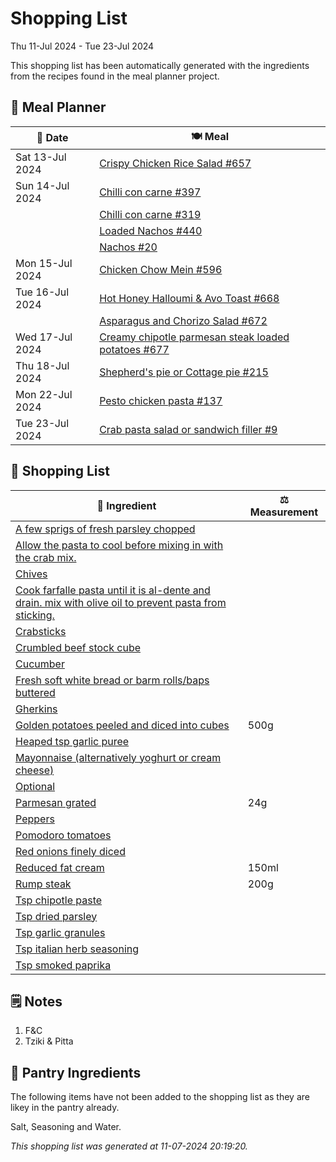 # Shopping List

Thu 11-Jul 2024 - Tue 23-Jul 2024

This shopping list has been automatically generated with the ingredients from the recipes found in the meal planner project.

## 📅 Meal Planner

|📅 Date| 🍽️ Meal|
|----|----|
|Sat 13-Jul 2024|[Crispy Chicken Rice Salad #657](https://github.com/jcallaghan/The-Cookbook/issues/657)|
|Sun 14-Jul 2024|[Chilli con carne #397](https://github.com/jcallaghan/The-Cookbook/issues/397)|
||[Chilli con carne #319](https://github.com/jcallaghan/The-Cookbook/issues/319)|
||[Loaded Nachos #440](https://github.com/jcallaghan/The-Cookbook/issues/440)|
||[Nachos #20](https://github.com/jcallaghan/The-Cookbook/issues/20)|
|Mon 15-Jul 2024|[Chicken Chow Mein #596](https://github.com/jcallaghan/The-Cookbook/issues/596)|
|Tue 16-Jul 2024|[Hot Honey Halloumi & Avo Toast #668](https://github.com/jcallaghan/The-Cookbook/issues/668)|
||[Asparagus and Chorizo Salad #672](https://github.com/jcallaghan/The-Cookbook/issues/672)|
|Wed 17-Jul 2024|[Creamy chipotle parmesan steak loaded potatoes #677](https://github.com/jcallaghan/The-Cookbook/issues/677)|
|Thu 18-Jul 2024|[Shepherd's pie or Cottage pie #215](https://github.com/jcallaghan/The-Cookbook/issues/215)|
|Mon 22-Jul 2024|[Pesto chicken pasta #137](https://github.com/jcallaghan/The-Cookbook/issues/137)|
|Tue 23-Jul 2024|[Crab pasta salad or sandwich filler #9](https://github.com/jcallaghan/The-Cookbook/issues/9)|

## 🛒 Shopping List

| 🍌 Ingredient| ⚖️ Measurement|
|----------|-----------|
|[A few sprigs of fresh parsley chopped](https://www.sainsburys.co.uk/gol-ui/SearchResults/A%20few%20sprigs%20of%20fresh%20parsley%20chopped)||
|[Allow the pasta to cool before mixing in with the crab mix.](https://www.sainsburys.co.uk/gol-ui/SearchResults/Allow%20the%20pasta%20to%20cool%20before%20mixing%20in%20with%20the%20crab%20mix.)||
|[Chives](https://www.sainsburys.co.uk/gol-ui/SearchResults/Chives)||
|[Cook farfalle pasta until it is al-dente and drain. mix with olive oil to prevent pasta from sticking.](https://www.sainsburys.co.uk/gol-ui/SearchResults/Cook%20farfalle%20pasta%20until%20it%20is%20al-dente%20and%20drain.%20mix%20with%20olive%20oil%20to%20prevent%20pasta%20from%20sticking.)||
|[Crabsticks](https://www.sainsburys.co.uk/gol-ui/SearchResults/Crabsticks)||
|[Crumbled beef stock cube](https://www.sainsburys.co.uk/gol-ui/SearchResults/Crumbled%20beef%20stock%20cube)||
|[Cucumber](https://www.sainsburys.co.uk/gol-ui/SearchResults/Cucumber)||
|[Fresh soft white bread or barm rolls/baps buttered](https://www.sainsburys.co.uk/gol-ui/SearchResults/Fresh%20soft%20white%20bread%20or%20barm%20rolls/baps%20buttered)||
|[Gherkins](https://www.sainsburys.co.uk/gol-ui/SearchResults/Gherkins)||
|[Golden potatoes peeled and diced into cubes](https://www.sainsburys.co.uk/gol-ui/SearchResults/Golden%20potatoes%20peeled%20and%20diced%20into%20cubes)|500g|
|[Heaped tsp garlic puree](https://www.sainsburys.co.uk/gol-ui/SearchResults/Heaped%20tsp%20garlic%20puree)||
|[Mayonnaise (alternatively yoghurt or cream cheese)](https://www.sainsburys.co.uk/gol-ui/SearchResults/Mayonnaise%20(alternatively%20yoghurt%20or%20cream%20cheese))||
|[Optional](https://www.sainsburys.co.uk/gol-ui/SearchResults/Optional)||
|[Parmesan grated](https://www.sainsburys.co.uk/gol-ui/SearchResults/Parmesan%20grated)|24g|
|[Peppers](https://www.sainsburys.co.uk/gol-ui/SearchResults/Peppers)||
|[Pomodoro tomatoes](https://www.sainsburys.co.uk/gol-ui/SearchResults/Pomodoro%20tomatoes)||
|[Red onions finely diced](https://www.sainsburys.co.uk/gol-ui/SearchResults/Red%20onions%20finely%20diced)||
|[Reduced fat cream](https://www.sainsburys.co.uk/gol-ui/SearchResults/Reduced%20fat%20cream)|150ml|
|[Rump steak](https://www.sainsburys.co.uk/gol-ui/SearchResults/Rump%20steak)|200g|
|[Tsp chipotle paste](https://www.sainsburys.co.uk/gol-ui/SearchResults/Tsp%20chipotle%20paste)||
|[Tsp dried parsley](https://www.sainsburys.co.uk/gol-ui/SearchResults/Tsp%20dried%20parsley)||
|[Tsp garlic granules](https://www.sainsburys.co.uk/gol-ui/SearchResults/Tsp%20garlic%20granules)||
|[Tsp italian herb seasoning](https://www.sainsburys.co.uk/gol-ui/SearchResults/Tsp%20italian%20herb%20seasoning)||
|[Tsp smoked paprika](https://www.sainsburys.co.uk/gol-ui/SearchResults/Tsp%20smoked%20paprika)||

## 🗒️ Notes

1. F&C
1. Tziki & Pitta

## 🏪 Pantry Ingredients

The following items have not been added to the shopping list as they are likey in the pantry already.

Salt, Seasoning and Water.


_This shopping list was generated at 11-07-2024 20:19:20._